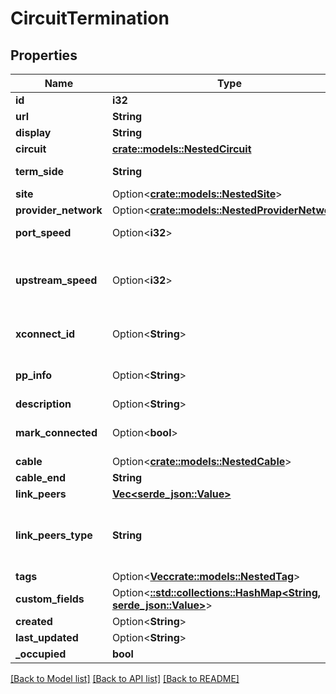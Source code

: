 # CircuitTermination

## Properties

Name | Type | Description | Notes
------------ | ------------- | ------------- | -------------
**id** | **i32** |  | [readonly]
**url** | **String** |  | [readonly]
**display** | **String** |  | [readonly]
**circuit** | [**crate::models::NestedCircuit**](NestedCircuit.md) |  | 
**term_side** | **String** | * `A` - A * `Z` - Z | 
**site** | Option<[**crate::models::NestedSite**](NestedSite.md)> |  | [optional]
**provider_network** | Option<[**crate::models::NestedProviderNetwork**](NestedProviderNetwork.md)> |  | [optional]
**port_speed** | Option<**i32**> | Physical circuit speed | [optional]
**upstream_speed** | Option<**i32**> | Upstream speed, if different from port speed | [optional]
**xconnect_id** | Option<**String**> | ID of the local cross-connect | [optional]
**pp_info** | Option<**String**> | Patch panel ID and port number(s) | [optional]
**description** | Option<**String**> |  | [optional]
**mark_connected** | Option<**bool**> | Treat as if a cable is connected | [optional]
**cable** | Option<[**crate::models::NestedCable**](NestedCable.md)> |  | [readonly]
**cable_end** | **String** |  | [readonly]
**link_peers** | [**Vec<serde_json::Value>**](serde_json::Value.md) |  | [readonly]
**link_peers_type** | **String** | Return the type of the peer link terminations, or None. | [readonly]
**tags** | Option<[**Vec<crate::models::NestedTag>**](NestedTag.md)> |  | [optional]
**custom_fields** | Option<[**::std::collections::HashMap<String, serde_json::Value>**](serde_json::Value.md)> |  | [optional]
**created** | Option<**String**> |  | [readonly]
**last_updated** | Option<**String**> |  | [readonly]
**_occupied** | **bool** |  | [readonly]

[[Back to Model list]](../README.md#documentation-for-models) [[Back to API list]](../README.md#documentation-for-api-endpoints) [[Back to README]](../README.md)


